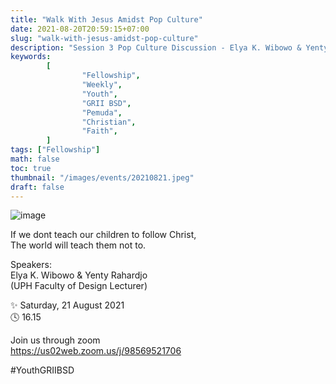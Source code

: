 ```yaml
---
title: "Walk With Jesus Amidst Pop Culture"
date: 2021-08-20T20:59:15+07:00
slug: "walk-with-jesus-amidst-pop-culture"
description: "Session 3 Pop Culture Discussion - Elya K. Wibowo & Yenty Rahardjo."
keywords:
        [
                "Fellowship",
                "Weekly",
                "Youth",
                "GRII BSD",
                "Pemuda",
                "Christian",
                "Faith",
        ]
tags: ["Fellowship"]
math: false
toc: true
thumbnail: "/images/events/20210821.jpeg"
draft: false
---
```


![image](/images/events/20210821.jpeg)

If we dont teach our children to follow Christ,\
The world will teach them not to.

Speakers: \
Elya K. Wibowo & Yenty Rahardjo\
(UPH Faculty of Design Lecturer)

✨ Saturday, 21 August 2021\
🕓 16.15

Join us through zoom\
https://us02web.zoom.us/j/98569521706

#YouthGRIIBSD
